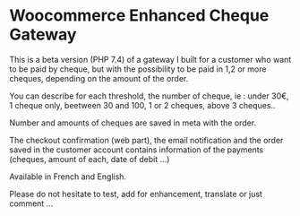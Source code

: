 # Woocommerce Enhanced Cheque Gateway

This is a beta version (PHP 7.4) of a gateway I built for a customer who want to be paid by cheque, but with the possibility to be paid in 1,2 or more cheques, depending on the amount of the order.

You can describe for each threshold, the number of cheque, ie : under 30€, 1 cheque only, beetween 30 and 100, 1 or 2 cheques, above 3 cheques..

Number and amounts of cheques are saved in meta with the order.

The checkout confirmation (web part), the email notification and the order saved in the customer account contains information of the payments (cheques, amount of each, date of debit ...) 

Available in French and English.

Please do not hesitate to test, add for enhancement, translate or just comment ...


